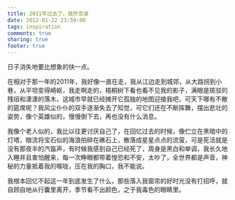 ```yaml
---
title: 2011年过去了，我怀念谁
date: 2012-01-22 23:59:00
tags: inspiration
comments: true
sharing: true
footer: true
---
```

日子消失地要比想象的快一点。

在相对于那一年的2011年，我好像一直在走，我从江边走到城郊，从大路拐到小巷，从平坦变得崎岖，我走啊走的，梧桐树下看也看不见我的影子，满眼是斑驳的残垣和潇潇的落木，这城市早就已经摊开它孤独的地图迎接我吧，可天下哪有不散的筵席呢？我风尘仆仆的双手逐渐失去了知觉，可它们还在不断挥舞，摆出悲壮的姿势，像个英雄似的，慢慢倒下去，再也没有什么消息。

我像个老人似的，我比以往更讨厌自己了，在回忆过去的时候，像伫立在黑暗中的灯塔，暗流将宝石似的海浪拍碎在礁石上，散落成星星点点的流萤，可是死活就是没有那夜半的汽笛声，有时候我感到自己已经死了，周身是黑白和单调，我长久地入睡并且害怕醒来，每一次睁眼都带着惶恐和不安，太吵了，全世界都是声音，神秘的力量抵着我的喉咙，压在我的胸口，我不能说。

我根本回忆不起这一年到底发生了什么，那些落入我窗帘的好时光没有打招呼，就自顾自地从行囊里离开，季节看不出颜色，之于我毒色的眼睛里。

